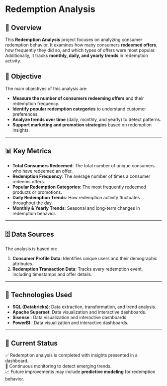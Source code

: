 # **Redemption Analysis**  

## 📘 Overview  
This **Redemption Analysis** project focuses on analyzing consumer redemption behavior. It examines how many consumers **redeemed offers**, how frequently they did so, and which types of offers were most popular. Additionally, it tracks **monthly, daily, and yearly trends** in redemption activity.  

## 🎯 Objective  
The main objectives of this analysis are:  
- **Measure the number of consumers redeeming offers** and their redemption frequency.  
- **Identify popular redemption categories** to understand customer preferences.  
- **Analyze trends over time** (daily, monthly, and yearly) to detect patterns.  
- **Support marketing and promotion strategies** based on redemption insights.  

---

## 📊 Key Metrics  

- **Total Consumers Redeemed**: The total number of unique consumers who have redeemed an offer.  
- **Redemption Frequency**: The average number of times a consumer redeems offers.  
- **Popular Redemption Categories**: The most frequently redeemed products or promotions.  
- **Daily Redemption Trends**: How redemption activity fluctuates throughout the day.  
- **Monthly & Yearly Trends**: Seasonal and long-term changes in redemption behavior.  

---

## 🗄️ Data Sources  
The analysis is based on:  
1. **Consumer Profile Data**: Identifies unique users and their demographic attributes.  
2. **Redemption Transaction Data**: Tracks every redemption event, including timestamps and offer details.  

---

## 🔧 Technologies Used  

- **SQL (Databricks)**: Data extraction, transformation, and trend analysis.  
- **Apache Superset**: Data visualization and interactive dashboards.
- **Sisense** : Data visualization and interactive dashboards.
- **PowerBI** : Data visualization and interactive dashboards.  

---

## 📌 Current Status  
✅ Redemption analysis is completed with insights presented in a dashboard.  
🔄 Continuous monitoring to detect emerging trends.  
📈 Future improvements may include **predictive modeling** for redemption behavior.  
